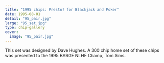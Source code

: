 ```yaml
---
title: "1995 chips: Presto! for Blackjack and Poker"
date: 1995-08-01
detail: "95_pair.jpg"
large: "95_set.jpg"
type: chip-gallery
cover:
  image: "95_pair.jpg"
---
```


This set was designed by Dave Hughes. A 300 chip home set of these chips was presented to the 1995 BARGE NLHE Champ, Tom Sims.

